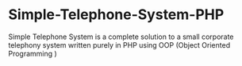 # Simple-Telephone-System-PHP
Simple Telephone System is a complete solution to a small corporate telephony system written purely in PHP using OOP (Object Oriented Programming )
